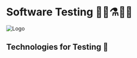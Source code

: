 # Software Testing 🔬📰⚗️👨‍🔬
![Logo](https://img.freepik.com/free-vector/hand-drawn-flat-design-api-illustration_23-2149379500.jpg)


## Technologies for Testing 🚩


